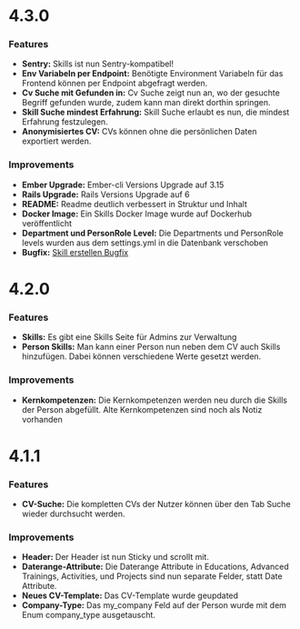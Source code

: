 # 4.3.0

### Features

- **Sentry:** Skills ist nun Sentry-kompatibel!
- **Env Variabeln per Endpoint:** Benötigte Environment Variabeln für das Frontend können per Endpoint abgefragt werden.
- **Cv Suche mit Gefunden in:** Cv Suche zeigt nun an, wo der gesuchte Begriff gefunden wurde, zudem kann man direkt dorthin springen.
- **Skill Suche mindest Erfahrung:** Skill Suche erlaubt es nun, die mindest Erfahrung festzulegen.
- **Anonymisiertes CV:** CVs können ohne die persönlichen Daten exportiert werden.


### Improvements

- **Ember Upgrade:** Ember-cli Versions Upgrade auf 3.15
- **Rails Upgrade:** Rails Versions Upgrade auf 6
- **README:** Readme deutlich verbessert in Struktur und Inhalt
- **Docker Image:** Ein Skills Docker Image wurde auf Dockerhub veröffentlicht
- **Department und PersonRole Level:** Die Departments und PersonRole levels wurden aus dem settings.yml in die Datenbank verschoben
- **Bugfix:** [Skill erstellen Bugfix](https://github.com/puzzle/skills/issues/308)

# 4.2.0

### Features

- **Skills:** Es gibt eine Skills Seite für Admins zur Verwaltung
- **Person Skills:** Man kann einer Person nun neben dem CV auch Skills hinzufügen. Dabei können verschiedene Werte gesetzt werden.

### Improvements

- **Kernkompetenzen:** Die Kernkompetenzen werden neu durch die Skills der Person abgefüllt. Alte Kernkompetenzen sind noch als Notiz vorhanden

# 4.1.1

### Features

- **CV-Suche:** Die kompletten CVs der Nutzer können über den Tab Suche wieder durchsucht werden.

### Improvements

- **Header:** Der Header ist nun Sticky und scrollt mit.
- **Daterange-Attribute:** Die Daterange Attribute in Educations, Advanced Trainings, Activities, und Projects sind nun separate Felder, statt Date Attribute.
- **Neues CV-Template:** Das CV-Template wurde geupdated
- **Company-Type:** Das my_company Feld auf der Person wurde mit dem Enum company_type ausgetauscht.
